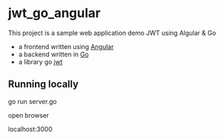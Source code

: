 

jwt_go_angular
==============

This project is a sample web application demo JWT using Algular & Go


- a frontend written using [Angular][1]
- a backend written in [Go][2]
- a library go [jwt][3]

## Running locally

go run server.go

open browser

localhost:3000

[1]: https://angularjs.org/
[2]: https://golang.org/
[3]: https://github.com/dgrijalva/jwt-go
